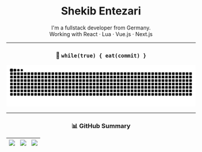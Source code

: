 <div align="center">

# Shekib Entezari

I'm a fullstack developer from Germany.  
Working with React · Lua · Vue.js · Next.js

---

### 🐍 `while(true) { eat(commit) }`

![](https://raw.githubusercontent.com/CavageAPI/CavageAPI/output/github-contribution-grid-snake-dark.svg#gh-dark-mode-only)

---

### 📊 GitHub Summary

| ![](https://github-profile-summary-cards.vercel.app/api/cards/stats?username=CavageAPI&theme=dracula) | ![](https://github-profile-summary-cards.vercel.app/api/cards/repos-per-language?username=CavageAPI&theme=dracula) | ![](https://github-profile-summary-cards.vercel.app/api/cards/most-commit-language?username=CavageAPI&theme=dracula) |
|:--:|:--:|:--:|

</div>
